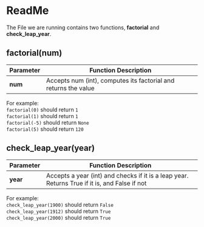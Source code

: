 # ReadMe
The File we are running contains two functions, **factorial** and **check_leap_year**.


## factorial(num)
|Parameter| Function Description|
|----|----|
|**num**| Accepts num (int), computes its factorial and returns the value |

For example:  
```factorial(0)``` should return ```1```  
```factorial(1)``` should return ```1```  
```factorial(-5)``` should return ```None```  
```factorial(5)``` should return ```120```  

## check_leap_year(year)
|Parameter| Function Description|
|----|----|
|**year**| Accepts a year (int) and checks if it is a leap year. Returns True if it is, and False if not|

For example:  
```check_leap_year(1900)``` should return ```False```  
```check_leap_year(1912)``` should return ```True```  
```check_leap_year(2000)``` should return ```True```  


